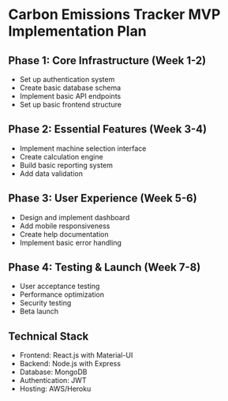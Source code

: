 # Carbon Emissions Tracker MVP Implementation Plan

## Phase 1: Core Infrastructure (Week 1-2)
- Set up authentication system
- Create basic database schema
- Implement basic API endpoints
- Set up basic frontend structure

## Phase 2: Essential Features (Week 3-4)
- Implement machine selection interface
- Create calculation engine
- Build basic reporting system
- Add data validation

## Phase 3: User Experience (Week 5-6)
- Design and implement dashboard
- Add mobile responsiveness
- Create help documentation
- Implement basic error handling

## Phase 4: Testing & Launch (Week 7-8)
- User acceptance testing
- Performance optimization
- Security testing
- Beta launch

## Technical Stack
- Frontend: React.js with Material-UI
- Backend: Node.js with Express
- Database: MongoDB
- Authentication: JWT
- Hosting: AWS/Heroku 